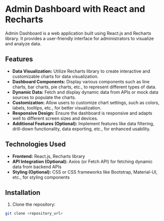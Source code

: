 # Admin Dashboard with React and Recharts

Admin Dashboard is a web application built using React.js and Recharts library. It provides a user-friendly interface for administrators to visualize and analyze data.

## Features

- **Data Visualization:** Utilize Recharts library to create interactive and customizable charts for data visualization.
- **Dashboard Components:** Display various components such as line charts, bar charts, pie charts, etc., to represent different types of data.
- **Dynamic Data:** Fetch and display dynamic data from APIs or mock data sources to populate the charts.
- **Customization:** Allow users to customize chart settings, such as colors, labels, tooltips, etc., for better visualization.
- **Responsive Design:** Ensure the dashboard is responsive and adapts well to different screen sizes and devices.
- **Additional Features (Optional):** Implement features like data filtering, drill-down functionality, data exporting, etc., for enhanced usability.

## Technologies Used

- **Frontend:** React.js, Recharts library
- **API Integration (Optional):** Axios (or Fetch API) for fetching dynamic data from backend APIs
- **Styling (Optional):** CSS or CSS frameworks like Bootstrap, Material-UI, etc., for styling components

## Installation

1. Clone the repository:

```bash
git clone <repository_url>
